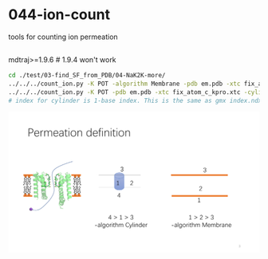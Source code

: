 # 044-ion-count
tools for counting ion permeation

## 
mdtraj>=1.9.6 # 1.9.4 won't work
```bash
cd ./test/03-find_SF_from_PDB/04-NaK2K-more/
../../../count_ion.py -K POT -algorithm Membrane -pdb em.pdb -xtc fix_atom_c_kpro.xtc > test_mem.out
../../../count_ion.py -K POT -pdb em.pdb -xtc fix_atom_c_kpro.xtc -cylinderTop "747 2237 3727 5217" -cylinderBot "696 2186 3676 5166" > test_Cyl.out
# index for cylinder is 1-base index. This is the same as gmx index.ndx
```
![permeation](044-ion-couting.png "permeation definition")